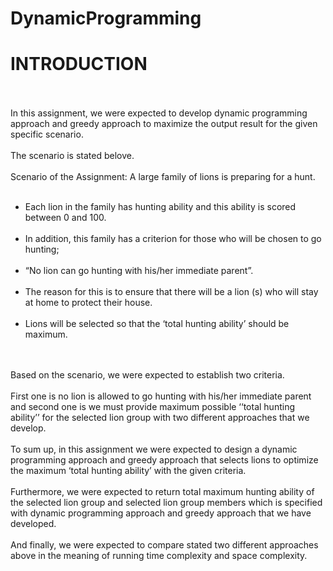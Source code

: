 # DynamicProgramming

# INTRODUCTION

<br /><br />
In this assignment, we were expected to develop dynamic programming approach and greedy approach to maximize the output result 
for the given specific scenario. 
<br /><br />
The scenario is stated belove.
<br /><br />
Scenario of the Assignment: A large family of lions is preparing for a hunt. 
<br /><br />
- Each lion in the family has hunting ability and this ability is scored between 0 and 100. 
<br /><br />
- In addition, this family has a criterion for those who will be chosen to go hunting; 
<br /><br />
- “No lion can go hunting with his/her immediate parent”. 
<br /><br />
- The reason for this is to ensure that there will be a lion (s) who will stay at home to protect their house.
<br /><br />
- Lions will be selected so that the ‘total hunting ability’ should be maximum.

<br /><br />
Based on the scenario, we were expected to establish two criteria. 
<br /><br />
First one is no lion is allowed to go hunting with his/her immediate parent and 
second one is we must provide maximum possible ‘‘total hunting ability’’ for the 
selected lion group with two different approaches that we develop.
<br /><br />
To sum up, in this assignment we were expected to design a dynamic programming approach and greedy approach 
that selects lions to optimize the maximum ‘total hunting ability’ with the given criteria. 
<br /><br />
Furthermore, we were expected to return total maximum hunting ability of the selected lion group and selected 
lion group members which is specified with dynamic programming approach and greedy approach that we have developed.
<br /><br />
And finally, we were expected to compare stated two different approaches above in the meaning of 
running time complexity and space complexity.
